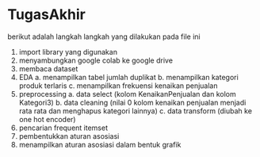 # TugasAkhir

berikut adalah langkah langkah yang dilakukan pada file ini
1. import library yang digunakan
2. menyambungkan google colab ke google drive
3. membaca dataset
4. EDA
   a. menampilkan tabel jumlah duplikat
   b. menampilkan kategori produk terlaris
   c. menampilkan frekuensi kenaikan penjualan
5. preprocessing
   a. data select (kolom KenaikanPenjualan dan kolom Kategori3)
   b. data cleaning (nilai 0 kolom kenaikan penjualan menjadi rata rata dan menghapus kategori lainnya)
   c. data transform (diubah ke one hot encoder)
6. pencarian frequent itemset
7. pembentukkan aturan asosiasi
8. menampilkan aturan asosiasi dalam bentuk grafik

